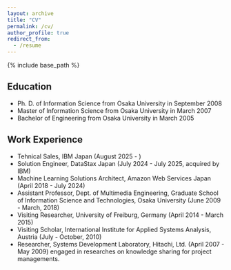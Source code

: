 ```yaml
---
layout: archive
title: "CV"
permalink: /cv/
author_profile: true
redirect_from:
  - /resume
---
```


{% include base_path %}


Education
------
* Ph. D. of Information Science from Osaka University in September 2008
* Master of Information Science from Osaka University in March 2007
* Bachelor of Engineering from Osaka University in March 2005

Work Experience
------
* Tehnical Sales, IBM Japan (August 2025 - )
* Solution Engineer, DataStax Japan (July 2024 - July 2025, acquired by IBM) 
* Machine Learning Solutions Architect, Amazon Web Services Japan (April 2018 - July 2024)
* Assistant Professor, Dept. of Multimedia Engineering, Graduate School of Information Science and Technologies, Osaka University (June 2009 - March, 2018) 
* Visiting Researcher, University of Freiburg, Germany (April 2014 - March 2015)  
* Visiting Scholar, International Institute for Applied Systems Analysis, Austria (July - October, 2010)  
* Researcher, Systems Development Laboratory, Hitachi, Ltd. (April 2007 - May 2009) engaged in researches on knowledge sharing for project managements.  

<!-- 
Teaching Experience
======
* Guest Lecturer, Graduate School of Information Science and Technology, Osaka University (2019 -)
  * Exercises on Multimedia Engineering II - Machine Learning on Cloud

* Guest Lecturer, Kanagawa University (2023-)
  * Information Literacy Seminar - Cloud Foundations


Publications
======
  <ul>{% for post in site.publications %}
    {% include archive-single-cv.html %}
  {% endfor %}</ul>
  
Talks
======
  <ul>{% for post in site.talks %}
    {% include archive-single-talk-cv.html %}
  {% endfor %}</ul>
  
Teaching
======
  <ul>{% for post in site.teaching %}
    {% include archive-single-cv.html %}
  {% endfor %}</ul>
  
Service and leadership
======
* Currently signed in to 43 different slack teams -->
